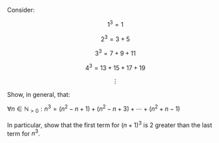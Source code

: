 Consider:

$$1^3 = 1$$

$$2^3 = 3 + 5$$

$$3^3 = 7 + 9 + 11$$

$$4^3 = 13 + 15 + 17 + 19 $$

$$\vdots$$


Show, in general, that:

$\forall n \in \mathbb{N}_{>0}: n^3 = \left( {n^2 - n + 1} \right) + \left( {n^2 - n + 3} \right) + \cdots + \left( {n^2 + n - 1} \right)$

In particular, show that the first term for $\left( {n + 1} \right)^3$ is $2$ greater than the last term for $n^3$.
